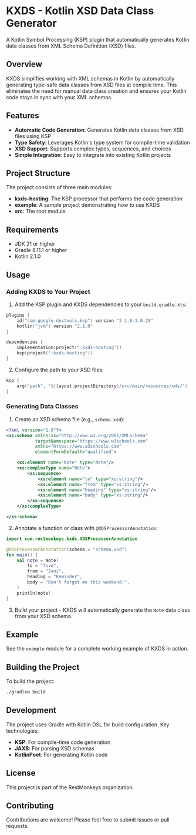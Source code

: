 # KXDS - Kotlin XSD Data Class Generator

A Kotlin Symbol Processing (KSP) plugin that automatically generates Kotlin data classes from XML Schema Definition (XSD) files.

## Overview

KXDS simplifies working with XML schemas in Kotlin by automatically generating type-safe data classes from XSD files at compile time. This eliminates the need for manual data class creation and ensures your Kotlin code stays in sync with your XML schemas.

## Features

- **Automatic Code Generation**: Generates Kotlin data classes from XSD files using KSP
- **Type Safety**: Leverages Kotlin's type system for compile-time validation
- **XSD Support**: Supports complex types, sequences, and choices
- **Simple Integration**: Easy to integrate into existing Kotlin projects

## Project Structure

The project consists of three main modules:

- **kxds-hosting**: The KSP processor that performs the code generation
- **example**: A sample project demonstrating how to use KXDS
- **src**: The root module

## Requirements

- JDK 21 or higher
- Gradle 8.11.1 or higher
- Kotlin 2.1.0

## Usage

### Adding KXDS to Your Project

1. Add the KSP plugin and KXDS dependencies to your `build.gradle.kts`:

```kotlin
plugins {
    id("com.google.devtools.ksp") version "2.1.0-1.0.29"
    kotlin("jvm") version "2.1.0"
}

dependencies {
    implementation(project(":kxds-hosting"))
    ksp(project(":kxds-hosting"))
}
```

2. Configure the path to your XSD files:

```kotlin
ksp {
    arg("path", "${layout.projectDirectory}/src/main/resources/xds/")
}
```

### Generating Data Classes

1. Create an XSD schema file (e.g., `schema.xsd`):

```xml
<?xml version="1.0"?>
<xs:schema xmlns:xs="http://www.w3.org/2001/XMLSchema"
           targetNamespace="https://www.w3schools.com"
           xmlns="https://www.w3schools.com"
           elementFormDefault="qualified">

    <xs:element name="Note" type="Note"/>
    <xs:complexType name="Note">
        <xs:sequence>
            <xs:element name="to" type="xs:string"/>
            <xs:element name="from" type="xs:string"/>
            <xs:element name="heading" type="xs:string"/>
            <xs:element name="body" type="xs:string"/>
        </xs:sequence>
    </xs:complexType>

</xs:schema>
```

2. Annotate a function or class with `@XDSProcessorAnnotation`:

```kotlin
import com.restmonkeys.kxds.XDSProcessorAnnotation

@XDSProcessorAnnotation(schema = "schema.xsd")
fun main() {
    val note = Note(
        to = "Tove",
        from = "Jani",
        heading = "Reminder",
        body = "Don't forget me this weekend!",
    )
    println(note)
}
```

3. Build your project - KXDS will automatically generate the `Note` data class from your XSD schema.

## Example

See the `example` module for a complete working example of KXDS in action.

## Building the Project

To build the project:

```bash
./gradlew build
```

## Development

The project uses Gradle with Kotlin DSL for build configuration. Key technologies:

- **KSP**: For compile-time code generation
- **JAXB**: For parsing XSD schemas
- **KotlinPoet**: For generating Kotlin code

## License

This project is part of the RestMonkeys organization.

## Contributing

Contributions are welcome! Please feel free to submit issues or pull requests.
